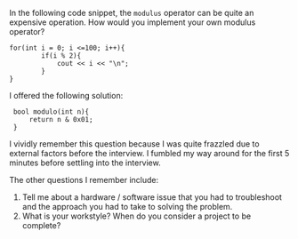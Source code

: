 In the following code snippet, the `modulus` operator can be quite an expensive operation. How would you implement your own modulus operator?

```
for(int i = 0; i <=100; i++){
        if(i % 2){
            cout << i << "\n";
        }
}
```

I offered the following solution:

```
 bool modulo(int n){
     return n & 0x01; 
 }
```

I vividly remember this question because I was quite frazzled due to external factors before the interview. I fumbled my way around for the first 5 minutes before settling into the interview.

The other questions I remember include:

1. Tell me about a hardware / software issue that you had to troubleshoot and the approach you had to take to solving the problem. 
2. What is your workstyle? When do you consider a project to be complete?
